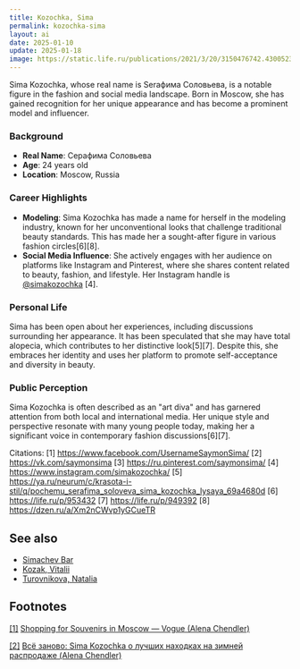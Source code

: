 ```yaml
---
title: Kozochka, Sima
permalink: kozochka-sima
layout: ai
date: 2025-01-10
update: 2025-01-18
image: https://static.life.ru/publications/2021/3/20/3150476742.4300523.jpg
---
```


Sima Kozochka, whose real name is Seraфима Соловьева, is a notable figure in the fashion and social media landscape. Born in Moscow, she has gained recognition for her unique appearance and has become a prominent model and influencer.

### Background
- **Real Name**: Серафима Соловьева
- **Age**: 24 years old
- **Location**: Moscow, Russia

### Career Highlights
- **Modeling**: Sima Kozochka has made a name for herself in the modeling industry, known for her unconventional looks that challenge traditional beauty standards. This has made her a sought-after figure in various fashion circles[6][8].
- **Social Media Influence**: She actively engages with her audience on platforms like Instagram and Pinterest, where she shares content related to beauty, fashion, and lifestyle. Her Instagram handle is [@simakozochka](https://www.instagram.com/simakozochka/) [4].

### Personal Life
Sima has been open about her experiences, including discussions surrounding her appearance. It has been speculated that she may have total alopecia, which contributes to her distinctive look[5][7]. Despite this, she embraces her identity and uses her platform to promote self-acceptance and diversity in beauty.

### Public Perception
Sima Kozochka is often described as an "art diva" and has garnered attention from both local and international media. Her unique style and perspective resonate with many young people today, making her a significant voice in contemporary fashion discussions[6][7].

Citations:
[1] https://www.facebook.com/UsernameSaymonSima/
[2] https://vk.com/saymonsima
[3] https://ru.pinterest.com/saymonsima/
[4] https://www.instagram.com/simakozochka/
[5] https://ya.ru/neurum/c/krasota-i-stil/q/pochemu_serafima_soloveva_sima_kozochka_lysaya_69a4680d
[6] https://life.ru/p/953432
[7] https://life.ru/p/949392
[8] https://dzen.ru/a/Xm2nCWvp1yGCueTR

## See also

+ [Simachev Bar](simachev-bar)
+ [Kozak, Vitalii](kozak-vitalii)
+ [Turovnikova, Natalia](turovnikova-natalia)

## Footnotes

[[1]](#a1) <span id="f1"></span> [Shopping for Souvenirs in Moscow — Vogue (Alena Chendler)](https://www.vogue.com/slideshow/moscow-shopping-souvenirs-sima-saymon#2)

[[2]](#a2) <span id="f2"></span> [Всё заново: Sima Kozochka о лучших находках на зимней распродаже (Alena Chendler)](https://life.ru/t/%D0%BA%D1%80%D0%B0%D1%81%D0%BE%D1%82%D0%B0/969600/vsio_zanovo_sima_kozochka_o_luchshikh_nakhodkakh_na_zimniei_rasprodazhie)
